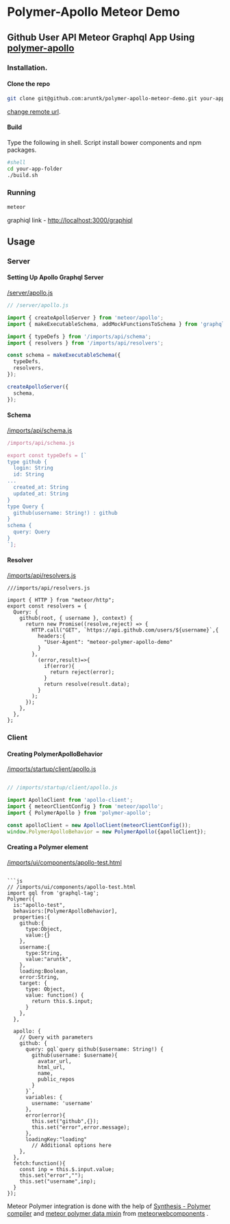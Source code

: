 # Polymer-Apollo Meteor Demo

Github User API Meteor Graphql App Using [polymer-apollo](https://github.com/aruntk/polymer-apollo)
--

### Installation.

#### Clone the repo 
```sh
git clone git@github.com:aruntk/polymer-apollo-meteor-demo.git your-app-folder
```
[change remote url](https://help.github.com/articles/changing-a-remote-s-url/).



#### Build

Type the following in shell. Script install bower components and npm packages.
```sh
#shell
cd your-app-folder
./build.sh
```


### Running
```sh
meteor
```

graphiql link - [http://localhost:3000/graphiql](http://localhost:3000/graphiql?query=query%20gith(%24user%3AString!)%7B%0A%20%20github(username%3A%24user)%7B%0A%20%20%20%20id%2C%0A%20%20%20%20name%2C%0A%20%20%20%20public_repos%0A%20%20%7D%0A%7D&operationName=gith&variables=%7B%0A%20%20%22user%22%3A%20%22aruntk%22%0A%7D)



## Usage

### Server

#### Setting Up Apollo Graphql Server

[/server/apollo.js](https://github.com/aruntk/polymer-apollo-meteor-demo/blob/master/server/apollo.js)

```js
// /server/apollo.js

import { createApolloServer } from 'meteor/apollo';
import { makeExecutableSchema, addMockFunctionsToSchema } from 'graphql-tools';

import { typeDefs } from '/imports/api/schema';
import { resolvers } from '/imports/api/resolvers';

const schema = makeExecutableSchema({
  typeDefs,
  resolvers,
});

createApolloServer({
  schema,
});
```

#### Schema

[/imports/api/schema.js](https://github.com/aruntk/polymer-apollo-meteor-demo/blob/master/imports/api/schema.js)

```js
/imports/api/schema.js

export const typeDefs = [`
type github {
  login: String
  id: String
...
  created_at: String
  updated_at: String
}
type Query {
  github(username: String!) : github
}
schema {
  query: Query
}
`];

```

#### Resolver

[/imports/api/resolvers.js](https://github.com/aruntk/polymer-apollo-meteor-demo/blob/master/imports/api/resolvers.js)

```
///imports/api/resolvers.js

import { HTTP } from "meteor/http";
export const resolvers = {
  Query: {
    github(root, { username }, context) {
      return new Promise((resolve,reject) => {
        HTTP.call("GET", `https://api.github.com/users/${username}`,{
          headers:{
            "User-Agent": "meteor-polymer-apollo-demo"
          }
        },
          (error,result)=>{
            if(error){
              return reject(error);
            }
            return resolve(result.data);
          }
        );
      });
    },
  },
};
```


### Client

#### Creating PolymerApolloBehavior

[/imports/startup/client/apollo.js](https://github.com/aruntk/polymer-apollo-meteor-demo/blob/master/imports/startup/client/apollo.js)

```js

// /imports/startup/client/apollo.js

import ApolloClient from 'apollo-client';
import { meteorClientConfig } from 'meteor/apollo';
import { PolymerApollo } from 'polymer-apollo';

const apolloClient = new ApolloClient(meteorClientConfig());
window.PolymerApolloBehavior = new PolymerApollo({apolloClient});

```

#### Creating a Polymer element

[/imports/ui/components/apollo-test.html](https://github.com/aruntk/polymer-apollo-meteor-demo/blob/master/imports/ui/components/apollo-test.html)

<!-- /imports/ui/components/apollo-test.html -->

<dom-module id="apollo-test">
  <template>
    <style>
...
    </style>
    <div class="apollo">
      <div class="layout horizontal">
        <iron-a11y-keys id="a11y" target="[[target]]" keys="enter" on-keys-pressed="fetch"></iron-a11y-keys>
        <paper-input class="flex" id="input" label="Github Username" value="[[username]]"></paper-input>
        <paper-button on-tap="fetch">Fetch</paper-button>
      </div>
      <div class="vertical layout center">
        <paper-spinner active="{{loading}}">
        </paper-spinner>
        <div class="vertical layout center center-justified contents" hidden="{{error}}">
          <img src="{{github.avatar_url}}" hidden="{{!github.avatar_url}}" class="avatar"/>
          <div hidden="{{!github.name}}">Name: [[github.name]]</div>
          <div hidden="{{!github.html_url}}">Profile : 
            <a href="[[github.html_url]]">[[github.html_url]]</a>
          </div>
          <div hidden="{{!github.public_repos}}">Repos : [[github.public_repos]]</div>
        </div>
        <div class="vertical layout center" hidden="{{!error}}">
          {{error}}
        </div>
      </div>
    </div>
  </template>
</dom-module>

```

```js
// /imports/ui/components/apollo-test.html
import gql from 'graphql-tag';
Polymer({
  is:"apollo-test",
  behaviors:[PolymerApolloBehavior],
  properties:{
    github:{
      type:Object,
      value:{}
    },
    username:{
      type:String,
      value:"aruntk",
    },
    loading:Boolean,
    error:String,
    target: {
      type: Object,
      value: function() {
        return this.$.input;
      }
    },
  },

  apollo: {
    // Query with parameters
    github: {
      query: gql`query github($username: String!) {
        github(username: $username){
          avatar_url,
          html_url,
          name,
          public_repos
        }
      }`,
      variables: {
        username: 'username'
      },
      error(error){
        this.set("github",{});
        this.set("error",error.message);
      },
      loadingKey:"loading"
        // Additional options here
    },
  },
  fetch:function(){
    const inp = this.$.input.value;
    this.set("error","");
    this.set("username",inp);
  }
});

```

Meteor Polymer integration is done with the help of [Synthesis - Polymer compiler](https://github.com/meteorwebcomponents/synthesis) and [meteor polymer data mixin](https://github.com/meteorwebcomponents/mixin) from [meteorwebcomponents](https://github.com/meteorwebcomponents/mixin) .


